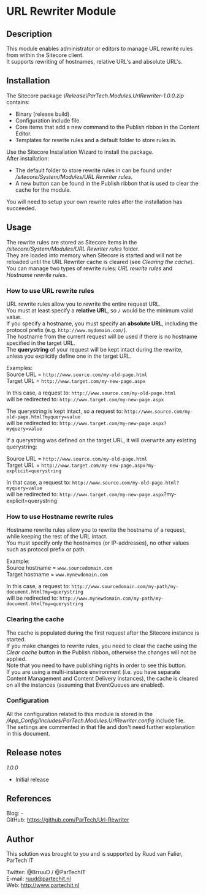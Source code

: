 # URL Rewriter Module

## Description
This module enables administrator or editors to manage URL rewrite rules from within the Sitecore client.  
It supports rewriting of hostnames, relative URL's and absolute URL's.


## Installation
The Sitecore package *\Release\ParTech.Modules.UrlRewriter-1.0.0.zip* contains:
- Binary (release build).
- Configuration include file.
- Core items that add a new command to the Publish ribbon in the Content Editor.
- Templates for rewrite rules and a default folder to store rules in.

Use the Sitecore Installation Wizard to install the package.  
After installation:
- The default folder to store rewrite rules in can be found under */sitecore/System/Modules/URL Rewriter rules*.
- A new button can be found in the Publish ribbon that is used to clear the cache for the module.

You will need to setup your own rewrite rules after the installation has succeeded.


## Usage
The rewrite rules are stored as Sitecore items in the */sitecore/System/Modules/URL Rewriter rules* folder.  
They are loaded into memory when Sitecore is started and will not be reloaded until the URL Rewriter cache is cleared (see *Clearing the cache*).  
You can manage two types of rewrite rules: *URL rewrite rules* and *Hostname rewrite rules*.  

### How to use URL rewrite rules  
URL rewrite rules allow you to rewrite the entire request URL.  
You must at least specify a **relative URL**, so `/` would be the minimum valid value.  
If you specify a hostname, you must specify an **absolute URL**, including the protocol prefix (e.g. `http://www.mydomain.com/`).  
The hostname from the current request will be used if there is no hostname specified in the target URL.  
The **querystring** of your request will be kept intact during the rewrite, unless you explicitly define one in the target URL.  

Examples:  
Source URL = `http://www.source.com/my-old-page.html`  
Target URL = `http://www.target.com/my-new-page.aspx`

In this case, a request to: `http://www.source.com/my-old-page.html`  
will be redirected to: `http://www.target.com/my-new-page.aspx`  
  
The querystring is kept intact, so a request to: `http://www.source.com/my-old-page.html?myquery=value`  
will be redirected to: `http://www.target.com/my-new-page.aspx?myquery=value`  
  
If a querystring was defined on the target URL, it will overwrite any existing querystring:  
  
Source URL = `http://www.source.com/my-old-page.html`  
Target URL = `http://www.target.com/my-new-page.aspx?my-explicit=querystring`  
  
In that case, a request to: `http://www.source.com/my-old-page.html?myquery=value`  
will be redirected to: `http://www.target.com/my-new-page.aspx`?my-explicit=querystring`  

### How to use Hostname rewrite rules  
Hostname rewrite rules allow you to rewrite the hostname of a request, while keeping the rest of the URL intact.  
You must specify only the hostnames (or IP-addresses), no other values such as protocol prefix or path.  

Example:  
Source hostname = `www.sourcedomain.com`  
Target hostname = `www.mynewdomain.com`

In this case, a request to: `http://www.sourcedomain.com/my-path/my-document.html?my=querystring`  
will be redirected to: `http://www.mynewdomain.com/my-path/my-document.html?my=querystring`

### Clearing the cache  
The cache is populated during the first request after the Sitecore instance is started.  
If you make changes to rewrite rules, you need to clear the cache using the *Clear cache* button in the Publish ribbon, otherwise the changes will not be applied.  
Note that you need to have publishing rights in order to see this button.  
If you are using a multi-instance environment (i.e. you have separate Content Management and Content Delivery instances), the cache is cleared on all the instances (assuming that EventQueues are enabled).  

### Configuration  
All the configuration related to this module is stored in the */App_Config/Includes/ParTech.Modules.UrlRewriter.config* include file.  
The settings are commented in that file and don't need further explanation in this document.  


## Release notes
*1.0.0*
- Initial release


## References
Blog: -  
GitHub: https://github.com/ParTech/Url-Rewriter


## Author
This solution was brought to you and is supported by Ruud van Falier, ParTech IT

Twitter: @BrruuD / @ParTechIT   
E-mail: ruud@partechit.nl   
Web: http://www.partechit.nl
